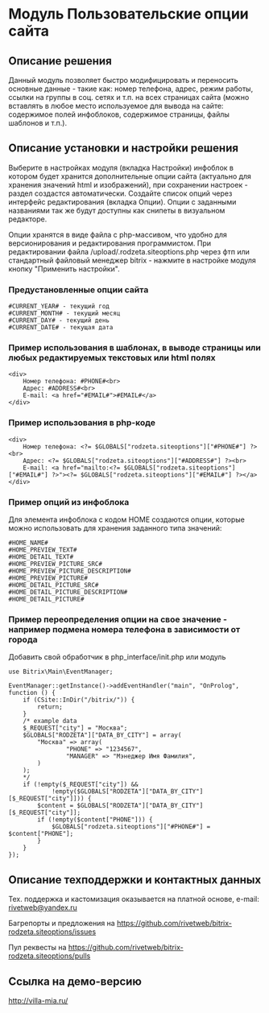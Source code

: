 ﻿
# Модуль Пользовательские опции сайта

## Описание решения

Данный модуль позволяет быстро модифицировать и переносить основные данные - такие как: номер телефона, адрес, режим работы, ссылки на группы в соц. сетях и т.п. на всех страницах сайта (можно вставлять в любое место используемое для вывода на сайте: содержимое полей инфоблоков, содержимое страницы, файлы шаблонов и т.п.).

## Описание установки и настройки решения

Выберите в настройках модуля (вкладка Настройки) инфоблок в котором будет хранится дополнительные опции сайта (актуально для хранения значений html и изображений), при сохранении настроек - раздел создастся автоматически. Создайте список опций через интерфейс редактирования (вкладка Опции). Опции c заданными названиями так же будут доступны как снипеты в визуальном редакторе.

Опции хранятся в виде файла с php-массивом, что удобно для версионирования и редактирования программистом. При редактировании файла /upload/.rodzeta.siteoptions.php через фтп или стандартный файловый менеджер bitrix - нажмите в настройке модуля кнопку "Применить настройки".

### Предустановленные опции сайта

    #CURRENT_YEAR# - текущий год 
    #CURRENT_MONTH# - текущий месяц 
    #CURRENT_DAY# - текущий день 
    #CURRENT_DATE# - текущая дата
    
### Пример использования в шаблонах, в выводе страницы или любых редактируемых текстовых или html полях 

    <div>
        Номер телефона: #PHONE#<br>
        Адрес: #ADDRESS#<br>
        E-mail: <a href="#EMAIL#">#EMAIL#</a>
    </div>

### Пример использования в php-коде
    
    <div>
        Номер телефона: <?= $GLOBALS["rodzeta.siteoptions"]["#PHONE#"] ?><br>
        Адрес: <?= $GLOBALS["rodzeta.siteoptions"]["#ADDRESS#"] ?><br>
        E-mail: <a href="mailto:<?= $GLOBALS["rodzeta.siteoptions"]["#EMAIL#"] ?>"><?= $GLOBALS["rodzeta.siteoptions"]["#EMAIL#"] ?></a>
    </div>

### Пример опций из инфоблока

Для элемента инфоблока с кодом HOME создаются опции, которые можно использовать для хранения заданного типа значений:

    #HOME_NAME#
    #HOME_PREVIEW_TEXT#
    #HOME_DETAIL_TEXT#
    #HOME_PREVIEW_PICTURE_SRC#
    #HOME_PREVIEW_PICTURE_DESCRIPTION#
    #HOME_PREVIEW_PICTURE#
    #HOME_DETAIL_PICTURE_SRC#
    #HOME_DETAIL_PICTURE_DESCRIPTION#
    #HOME_DETAIL_PICTURE#

### Пример переопределения опции на свое значение - например подмена номера телефона в зависимости от города

Добавить свой обработчик в php_interface/init.php или модуль
   
    use Bitrix\Main\EventManager;
    
    EventManager::getInstance()->addEventHandler("main", "OnProlog", function () {
        if (CSite::InDir("/bitrix/")) {
            return;
        }
        /* example data
        $_REQUEST["city"] = "Москва";
        $GLOBALS["RODZETA"]["DATA_BY_CITY"] = array(
            "Москва" => array(
                    "PHONE" => "1234567",
                    "MANAGER" => "Мэнеджер Имя Фамилия",
            )
        );
        */
        if (!empty($_REQUEST["city"]) &&
                !empty($GLOBALS["RODZETA"]["DATA_BY_CITY"][$_REQUEST["city"]])) {
            $content = $GLOBALS["RODZETA"]["DATA_BY_CITY"][$_REQUEST["city"]];
            if (!empty($content["PHONE"])) {
                $GLOBALS["rodzeta.siteoptions"]["#PHONE#"] = $content["PHONE"];
            }
        }
    });

## Описание техподдержки и контактных данных

Тех. поддержка и кастомизация оказывается на платной основе, e-mail: rivetweb@yandex.ru

Багрепорты и предложения на https://github.com/rivetweb/bitrix-rodzeta.siteoptions/issues

Пул реквесты на https://github.com/rivetweb/bitrix-rodzeta.siteoptions/pulls

## Ссылка на демо-версию

http://villa-mia.ru/
